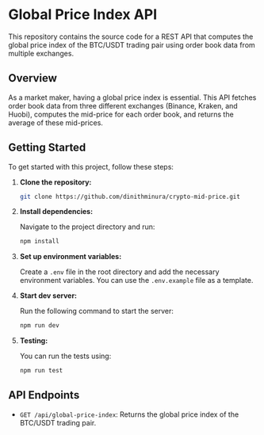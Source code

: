 # Global Price Index API

This repository contains the source code for a REST API that computes the global price index of the BTC/USDT trading pair using order book data from multiple exchanges.

## Overview

As a market maker, having a global price index is essential. This API fetches order book data from three different exchanges (Binance, Kraken, and Huobi), computes the mid-price for each order book, and returns the average of these mid-prices.

## Getting Started

To get started with this project, follow these steps:

1. **Clone the repository:**

   ```bash
   git clone https://github.com/dinithminura/crypto-mid-price.git

2. **Install dependencies:**
   
   Navigate to the project directory and run:
   ```bash
   npm install

3. **Set up environment variables:**
   
   Create a ``.env`` file in the root directory and add the necessary environment variables. You can use the ```.env.example``` file as a template.

4. **Start dev server:**
   
   Run the following command to start the server:
   ```bash
   npm run dev

5. **Testing:**
   
   You can run the tests using:
   ```bash
   npm run test

## API Endpoints

- `GET /api/global-price-index`: Returns the global price index of the BTC/USDT trading pair.

